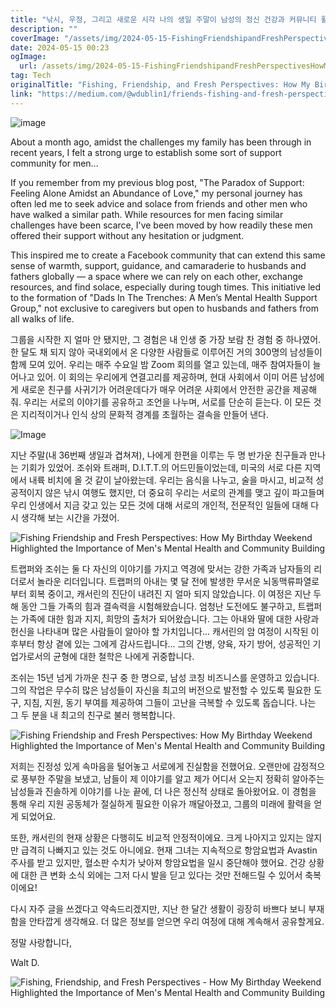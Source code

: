 ```yaml
---
title: "낚시, 우정, 그리고 새로운 시각 나의 생일 주말이 남성의 정신 건강과 커뮤니티 활동 중요성을 강조한 이야기"
description: ""
coverImage: "/assets/img/2024-05-15-FishingFriendshipandFreshPerspectivesHowMyBirthdayWeekendHighlightedtheImportanceofMensMentalHealthandCommunityBuilding_0.png"
date: 2024-05-15 00:23
ogImage: 
  url: /assets/img/2024-05-15-FishingFriendshipandFreshPerspectivesHowMyBirthdayWeekendHighlightedtheImportanceofMensMentalHealthandCommunityBuilding_0.png
tag: Tech
originalTitle: "Fishing, Friendship, and Fresh Perspectives: How My Birthday Weekend Highlighted the Importance of Men’s Mental Health and Community Building"
link: "https://medium.com/@wdublin1/friends-fishing-and-fresh-perspective-how-my-weekend-birthday-trip-further-validated-the-need-585473ca2d6e"
---
```



![image](/assets/img/2024-05-15-FishingFriendshipandFreshPerspectivesHowMyBirthdayWeekendHighlightedtheImportanceofMensMentalHealthandCommunityBuilding_0.png)

About a month ago, amidst the challenges my family has been through in recent years, I felt a strong urge to establish some sort of support community for men...

If you remember from my previous blog post, "The Paradox of Support: Feeling Alone Amidst an Abundance of Love," my personal journey has often led me to seek advice and solace from friends and other men who have walked a similar path. While resources for men facing similar challenges have been scarce, I've been moved by how readily these men offered their support without any hesitation or judgment.

This inspired me to create a Facebook community that can extend this same sense of warmth, support, guidance, and camaraderie to husbands and fathers globally — a space where we can rely on each other, exchange resources, and find solace, especially during tough times. This initiative led to the formation of "Dads In The Trenches: A Men’s Mental Health Support Group," not exclusive to caregivers but open to husbands and fathers from all walks of life.



그룹을 시작한 지 얼마 안 됐지만, 그 경험은 내 인생 중 가장 보람 찬 경험 중 하나였어. 한 달도 채 되지 않아 국내외에서 온 다양한 사람들로 이루어진 거의 300명의 남성들이 함께 모여 있어. 우리는 매주 수요일 밤 Zoom 회의를 열고 있는데, 매주 참여자들이 늘어나고 있어. 이 회의는 우리에게 연결고리를 제공하며, 현대 사회에서 이미 어른 남성에게 새로운 친구를 사귀기가 어려운데다가 매우 어려운 사회에서 안전한 공간을 제공해 줘. 우리는 서로의 이야기를 공유하고 조언을 나누며, 서로를 단순히 듣는다. 이 모든 것은 지리적이거나 인식 상의 문화적 경계를 초월하는 결속을 만들어 낸다.

![Image](/assets/img/2024-05-15-FishingFriendshipandFreshPerspectivesHowMyBirthdayWeekendHighlightedtheImportanceofMensMentalHealthandCommunityBuilding_1.png)

지난 주말(내 36번째 생일과 겹쳐져), 나에게 한편을 이루는 두 명 반가운 친구들과 만나는 기회가 있었어. 조쉬와 트래퍼, D.I.T.T.의 어드민들이었는데, 미국의 서로 다른 지역에서 내륙 비치에 올 것 같이 날아왔는데. 우리는 음식을 나누고, 술을 마시고, 비교적 성공적이지 않은 낚시 여행도 했지만, 더 중요히 우리는 서로의 관계를 맺고 깊이 파고들며 우리 인생에서 지금 갖고 있는 모든 것에 대해 서로의 개인적, 전문적인 일들에 대해 다시 생각해 보는 시간을 가졌어.



![Fishing Friendship and Fresh Perspectives: How My Birthday Weekend Highlighted the Importance of Men's Mental Health and Community Building](/assets/img/2024-05-15-FishingFriendshipandFreshPerspectivesHowMyBirthdayWeekendHighlightedtheImportanceofMensMentalHealthandCommunityBuilding_3.png)

트랩퍼와 조쉬는 둘 다 자신의 이야기를 가지고 역경에 맞서는 강한 가족과 남자들의 리더로서 놀라운 리더입니다. 트랩퍼의 아내는 몇 달 전에 발생한 무서운 뇌동맥류파열로부터 회복 중이고, 캐서린의 진단이 내려진 지 얼마 되지 않았습니다. 이 여정은 지난 두 해 동안 그들 가족의 힘과 결속력을 시험해왔습니다. 엄청난 도전에도 불구하고, 트랩퍼는 가족에 대한 힘과 지지, 희망의 출처가 되어왔습니다. 그는 아내와 딸에 대한 사랑과 헌신을 나타내며 많은 사람들이 알아야 할 가치입니다... 캐서린의 암 여정이 시작된 이후부터 항상 곁에 있는 그에게 감사드립니다... 그의 간병, 양육, 자기 방어, 성공적인 기업가로서의 균형에 대한 철학은 나에게 귀중합니다.

조쉬는 15년 넘게 가까운 친구 중 한 명으로, 남성 코칭 비즈니스를 운영하고 있습니다. 그의 작업은 무수히 많은 남성들이 자신을 최고의 버전으로 발전할 수 있도록 필요한 도구, 지침, 지원, 동기 부여를 제공하여 그들이 고난을 극복할 수 있도록 돕습니다. 나는 그 두 분을 내 최고의 친구로 불러 행복합니다.

![Fishing Friendship and Fresh Perspectives: How My Birthday Weekend Highlighted the Importance of Men's Mental Health and Community Building](/assets/img/2024-05-15-FishingFriendshipandFreshPerspectivesHowMyBirthdayWeekendHighlightedtheImportanceofMensMentalHealthandCommunityBuilding_4.png)



저희는 진정성 있게 속마음을 털어놓고 서로에게 진실함을 전했어요. 오랜만에 감정적으로 풍부한 주말을 보냈고, 남들이 제 이야기를 알고 제가 어디서 오는지 정확히 알아주는 남성들과 진솔하게 이야기를 나눈 끝에, 더 나은 정신적 상태로 돌아왔어요. 이 경험을 통해 우리 지원 공동체가 절실하게 필요한 이유가 깨달아졌고, 그룹의 미래에 활력을 얻게 되었어요.

또한, 캐서린의 현재 상황은 다행히도 비교적 안정적이에요. 크게 나아지고 있지는 않지만 급격히 나빠지고 있는 것도 아니에요. 현재 그녀는 지속적으로 항암요법과 Avastin 주사를 받고 있지만, 혈소판 수치가 낮아져 항암요법을 일시 중단해야 했어요. 건강 상황에 대한 큰 변화 소식 외에는 그저 다시 발을 딛고 있다는 것만 전해드릴 수 있어서 축복이에요!

다시 자주 글을 쓰겠다고 약속드리겠지만, 지난 한 달간 생활이 굉장히 바쁘다 보니 부재함을 안타깝게 생각해요. 더 많은 정보를 얻으면 우리 여정에 대해 계속해서 공유할게요.

정말 사랑합니다,



Walt D.

![Fishing, Friendship, and Fresh Perspectives - How My Birthday Weekend Highlighted the Importance of Men's Mental Health and Community Building](/assets/img/2024-05-15-FishingFriendshipandFreshPerspectivesHowMyBirthdayWeekendHighlightedtheImportanceofMensMentalHealthandCommunityBuilding_5.png)